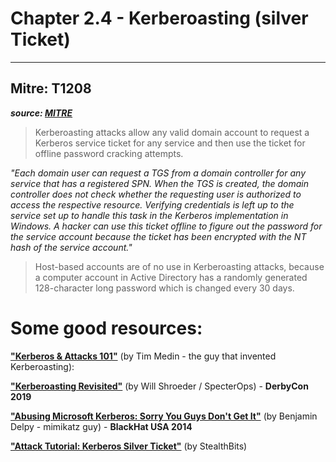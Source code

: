 # Chapter 2.4 - Kerberoasting (silver Ticket)
----
Mitre: T1208
--
***source: [MITRE](https://attack.mitre.org/techniques/T1208/)***

>Kerberoasting attacks allow any valid domain account to request a Kerberos service ticket for any service and then use the ticket for offline password cracking attempts. 

_"Each domain user can request a TGS from a domain controller for any service that has a registered SPN. When the TGS is created, the domain controller does not check whether the requesting user is authorized to access the respective resource. Verifying credentials is left up to the service set up to handle this task in the Kerberos implementation in Windows. A hacker can use this ticket offline to figure out the password for the service account because the ticket has been encrypted with the NT hash of the service account."_

> Host-based accounts are of no use in Kerberoasting attacks, because a computer account in Active Directory has a randomly generated 128-character long password which is changed every 30 days.

Some good resources:
===

__["Kerberos & Attacks 101"](https://www.youtube.com/watch?v=IBeUz7zMN24&list=WL&index=3&t=5s)__ (by Tim Medin - the guy that invented Kerberoasting):  

__["Kerberoasting Revisited"](https://www.youtube.com/watch?v=yrMGRhyoyGs)__ (by Will Shroeder / SpecterOps) - **DerbyCon 2019** 

__["Abusing Microsoft Kerberos: Sorry You Guys Don't Get It"](https://www.youtube.com/watch?v=lJQn06QLwEw&t=9s)__ (by Benjamin Delpy - mimikatz guy) - **BlackHat USA 2014** 

__["Attack Tutorial: Kerberos Silver Ticket"](https://www.youtube.com/watch?v=GTJyd-AMfuM)__ (by StealthBits) 


